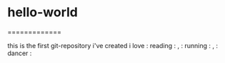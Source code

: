 # hello-world
=============

this is the first git-repository i've created
i love : reading : , : running : , : dancer : 
